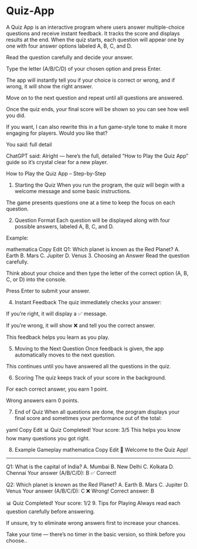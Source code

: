# Quiz-App
A Quiz App is an interactive program where users answer multiple-choice questions and receive instant feedback. It tracks the score and displays results at the end.
When the quiz starts, each question will appear one by one with four answer options labeled A, B, C, and D.

Read the question carefully and decide your answer.

Type the letter (A/B/C/D) of your chosen option and press Enter.

The app will instantly tell you if your choice is correct or wrong, and if wrong, it will show the right answer.

Move on to the next question and repeat until all questions are answered.

Once the quiz ends, your final score will be shown so you can see how well you did.

If you want, I can also rewrite this in a fun game-style tone to make it more engaging for players. Would you like that?








You said:
full detail


ChatGPT said:
Alright — here’s the full, detailed “How to Play the Quiz App” guide so it’s crystal clear for a new player.

How to Play the Quiz App – Step-by-Step
1. Starting the Quiz
When you run the program, the quiz will begin with a welcome message and some basic instructions.

The game presents questions one at a time to keep the focus on each question.

2. Question Format
Each question will be displayed along with four possible answers, labeled A, B, C, and D.

Example:

mathematica
Copy
Edit
Q1: Which planet is known as the Red Planet?
A. Earth
B. Mars
C. Jupiter
D. Venus
3. Choosing an Answer
Read the question carefully.

Think about your choice and then type the letter of the correct option (A, B, C, or D) into the console.

Press Enter to submit your answer.

4. Instant Feedback
The quiz immediately checks your answer:

If you’re right, it will display a ✅ message.

If you’re wrong, it will show ❌ and tell you the correct answer.

This feedback helps you learn as you play.

5. Moving to the Next Question
Once feedback is given, the app automatically moves to the next question.

This continues until you have answered all the questions in the quiz.

6. Scoring
The quiz keeps track of your score in the background.

For each correct answer, you earn 1 point.

Wrong answers earn 0 points.

7. End of Quiz
When all questions are done, the program displays your final score and sometimes your performance out of the total:

yaml
Copy
Edit
📊 Quiz Completed!
Your score: 3/5
This helps you know how many questions you got right.

8. Example Gameplay
mathematica
Copy
Edit
🎯 Welcome to the Quiz App!
--------------------------------

Q1: What is the capital of India?
A. Mumbai
B. New Delhi
C. Kolkata
D. Chennai
Your answer (A/B/C/D): B
✅ Correct!

Q2: Which planet is known as the Red Planet?
A. Earth
B. Mars
C. Jupiter
D. Venus
Your answer (A/B/C/D): C
❌ Wrong! Correct answer: B

📊 Quiz Completed!
Your score: 1/2
9. Tips for Playing
Always read each question carefully before answering.

If unsure, try to eliminate wrong answers first to increase your chances.

Take your time — there’s no timer in the basic version, so think before you choose..


